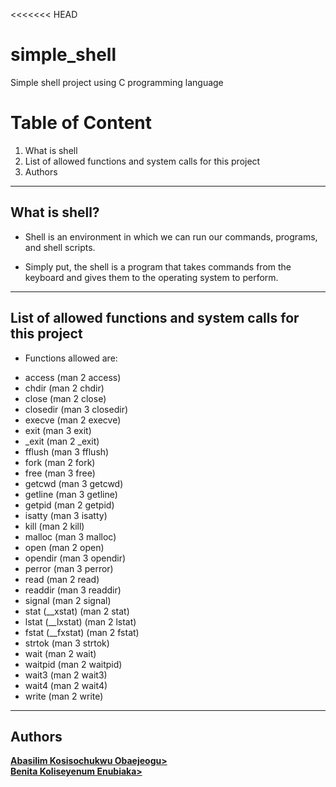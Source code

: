 <<<<<<< HEAD
# simple_shell
Simple shell project using C programming language

# Table of Content
 <ol>
  <li>What is shell</li>
  <li>List of allowed functions and system calls for this project</li>
  <li>Authors</li>
 </ol>
<hr/>

## What is shell?
- Shell is an environment in which we can run our commands, programs, and shell scripts.

- Simply put, the shell is a program that takes commands from the keyboard and gives them to the operating system to perform.

<hr/>

## List of allowed functions and system calls for this project
- Functions allowed are:
<ul>
 <li>access (man 2 access)</li>
 <li>chdir (man 2 chdir)</li>
 <li>close (man 2 close)</li>
 <li>closedir (man 3 closedir)</li>
 <li>execve (man 2 execve)</li>
 <li>exit (man 3 exit)</li>
 <li>_exit (man 2 _exit)</li>
 <li>fflush (man 3 fflush)</li>
 <li>fork (man 2 fork)</li>
 <li>free (man 3 free)</li>
 <li>getcwd (man 3 getcwd)</li>
 <li>getline (man 3 getline)</li>
 <li>getpid (man 2 getpid)</li>
 <li>isatty (man 3 isatty)</li>
 <li>kill (man 2 kill)</li>
 <li>malloc (man 3 malloc)</li>
 <li>open (man 2 open)</li>
 <li>opendir (man 3 opendir)</li>
 <li>perror (man 3 perror)</li>
 <li>read (man 2 read)</li>
 <li>readdir (man 3 readdir)</li>
 <li>signal (man 2 signal)</li>
 <li>stat (__xstat) (man 2 stat)</li>
 <li>lstat (__lxstat) (man 2 lstat)</li>
 <li>fstat (__fxstat) (man 2 fstat)</li>
 <li>strtok (man 3 strtok)</li>
 <li>wait (man 2 wait)</li>
 <li>waitpid (man 2 waitpid)</li>
 <li>wait3 (man 2 wait3)</li>
 <li>wait4 (man 2 wait4)</li>
 <li>write (man 2 write)</li>
</ul>
<hr/>

## Authors
<b><a href= "https://github.com/kabasilim">Abasilim Kosisochukwu Obaejeogu> </a> </b>
<br/>
<b><a href= "https://github.com/BenitaMichael">Benita Koliseyenum Enubiaka> </a> </b>
